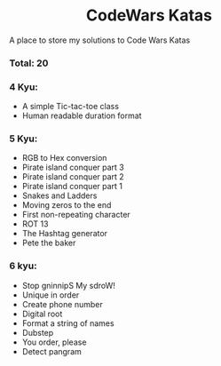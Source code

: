 # <center>CodeWars Katas</center>

A place to store my solutions to Code Wars Katas

### Total: 20

### 4 Kyu:

- A simple Tic-tac-toe class
- Human readable duration format

### 5 Kyu:

- RGB to Hex conversion
- Pirate island conquer part 3
- Pirate island conquer part 2
- Pirate island conquer part 1
- Snakes and Ladders
- Moving zeros to the end
- First non-repeating character
- ROT 13
- The Hashtag generator
- Pete the baker

### 6 kyu:

- Stop gninnipS My sdroW!
- Unique in order
- Create phone number
- Digital root
- Format a string of names
- Dubstep
- You order, please
- Detect pangram
